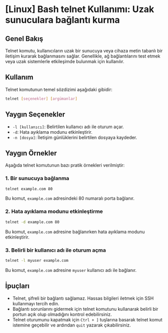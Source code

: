 # [Linux] Bash telnet Kullanımı: Uzak sunuculara bağlantı kurma

## Genel Bakış
Telnet komutu, kullanıcıların uzak bir sunucuya veya cihaza metin tabanlı bir iletişim kurarak bağlanmasını sağlar. Genellikle, ağ bağlantılarını test etmek veya uzak sistemlerle etkileşimde bulunmak için kullanılır.

## Kullanım
Telnet komutunun temel sözdizimi aşağıdaki gibidir:

```bash
telnet [seçenekler] [argümanlar]
```

## Yaygın Seçenekler
- `-l [kullanıcı]`: Belirtilen kullanıcı adı ile oturum açar.
- `-d`: Hata ayıklama modunu etkinleştirir.
- `-n [dosya]`: İletişim günlüklerini belirtilen dosyaya kaydeder.

## Yaygın Örnekler
Aşağıda telnet komutunun bazı pratik örnekleri verilmiştir:

### 1. Bir sunucuya bağlanma
```bash
telnet example.com 80
```
Bu komut, `example.com` adresindeki 80 numaralı porta bağlanır.

### 2. Hata ayıklama modunu etkinleştirme
```bash
telnet -d example.com 80
```
Bu komut, `example.com` adresine bağlanırken hata ayıklama modunu etkinleştirir.

### 3. Belirli bir kullanıcı adı ile oturum açma
```bash
telnet -l myuser example.com
```
Bu komut, `example.com` adresine `myuser` kullanıcı adı ile bağlanır.

## İpuçları
- Telnet, şifreli bir bağlantı sağlamaz. Hassas bilgileri iletmek için SSH kullanmayı tercih edin.
- Bağlantı sorunlarını gidermek için telnet komutunu kullanarak belirli bir portun açık olup olmadığını kontrol edebilirsiniz.
- Telnet oturumunu kapatmak için `Ctrl + ]` tuşlarına basarak telnet komut istemine geçebilir ve ardından `quit` yazarak çıkabilirsiniz.